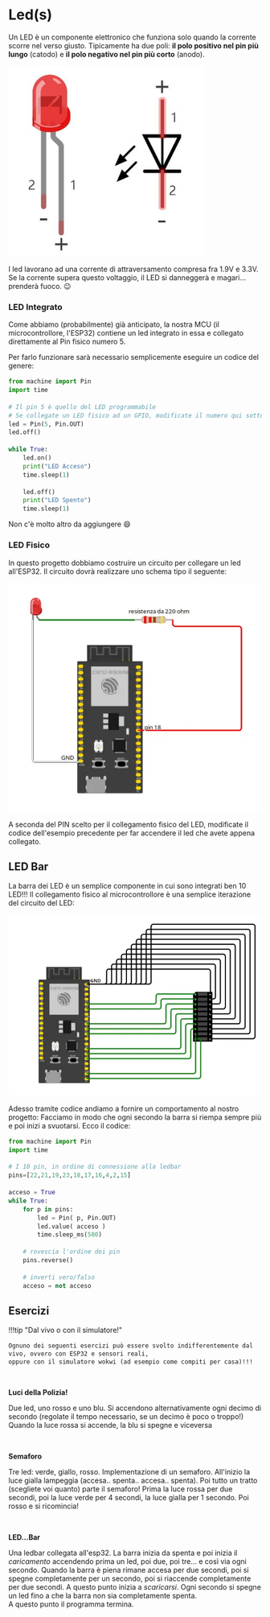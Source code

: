 # Led(s)


Un LED è un componente elettronico che funziona solo quando la corrente scorre nel verso giusto.
Tipicamente ha due poli: **il polo positivo nel pin più lungo** (catodo) e **il polo negativo nel pin più corto** (anodo).

![LED](images/LED.png)

I led lavorano ad una corrente di attraversamento compresa fra 1.9V e 3.3V. Se la corrente supera questo voltaggio, il LED si danneggerà e magari...
prenderà fuoco. :wink:




<!-- ################################################################################# -->
### LED Integrato


Come abbiamo (probabilmente) già anticipato, la nostra MCU (il microcontrollore, l'ESP32) contiene un led integrato in essa e collegato
direttamente al Pin fisico numero 5.

Per farlo funzionare sarà necessario semplicemente eseguire un codice del genere:


``` py title="Led integrato lampeggiante"
from machine import Pin
import time

# Il pin 5 è quello del LED programmabile
# Se collegate un LED fisico ad un GPIO, modificate il numero qui sotto!
led = Pin(5, Pin.OUT)
led.off()

while True:
    led.on()
    print("LED Acceso")
    time.sleep(1)

    led.off()
    print("LED Spento")
    time.sleep(1)
```


Non c'è molto altro da aggiungere :smile:



<!-- ################################################################################# -->
### LED Fisico


In questo progetto dobbiamo costruire un circuito per collegare un led all'ESP32. Il circuito dovrà realizzare uno schema tipo il seguente:


![LED Schema](images/LED_schema.webp)


A seconda del PIN scelto per il collegamento fisico del LED, modificate il codice dell'esempio precedente per far accendere il led che avete appena collegato.



<!-- ################################################################################# -->
## LED Bar


La barra dei LED è un semplice componente in cui sono integrati ben 10 LED!!!
Il collegamento fisico al microcontrollore è una semplice iterazione del circuito del LED:


![LEDBAR Schema](images/LEDBAR_schema.webp)


Adesso tramite codice andiamo a fornire un comportamento al nostro progetto: Facciamo in modo che ogni secondo la barra si riempa
sempre più e poi inizi a svuotarsi. Ecco il codice:

``` py title="ledbar che si carica e scarica"
from machine import Pin
import time

# I 10 pin, in ordine di connessione alla ledbar
pins=[22,21,19,23,18,17,16,4,2,15]

acceso = True
while True:
    for p in pins:
        led = Pin( p, Pin.OUT)
        led.value( acceso )
        time.sleep_ms(500)

    # rovescia l'ordine dei pin
    pins.reverse()

    # inverti vero/falso
    acceso = not acceso
```



<!-- ################################################################################# -->
## Esercizi

!!!tip "Dal vivo o con il simulatore!"

    Ognuno dei seguenti esercizi può essere svolto indifferentemente dal vivo, ovvero con ESP32 e sensori reali,
    oppure con il simulatore wokwi (ad esempio come compiti per casa)!!!



<br>

**Luci della Polizia!**

Due led, uno rosso e uno blu. Si accendono alternativamente ogni decimo di secondo (regolate il tempo necessario, se un decimo è poco o troppo!)
Quando la luce rossa si accende, la blu si spegne e viceversa

<br>

**Semaforo**

Tre led: verde, giallo, rosso. Implementazione di un semaforo. All'inizio la luce gialla lampeggia (accesa.. spenta.. accesa.. spenta). Poi tutto un tratto (scegliete voi quanto) parte il semaforo! Prima la luce rossa per due secondi, poi la luce verde per 4 secondi, la luce gialla per 1 secondo. Poi rosso e si ricomincia!


<br>

**LED...Bar**

Una ledbar collegata all'esp32. La barra inizia da spenta e poi inizia il *caricamento* accendendo prima un led, poi due, poi tre... e così via ogni secondo.
Quando la barra è piena rimane accesa per due secondi, poi si spegne completamente per un secondo, poi si riaccende completamente per due secondi.
A questo punto inizia a *scaricarsi*. Ogni secondo si spegne un led fino a che la barra non sia completamente spenta.<br>
A questo punto il programma termina.





<br>
<br>
<br>

